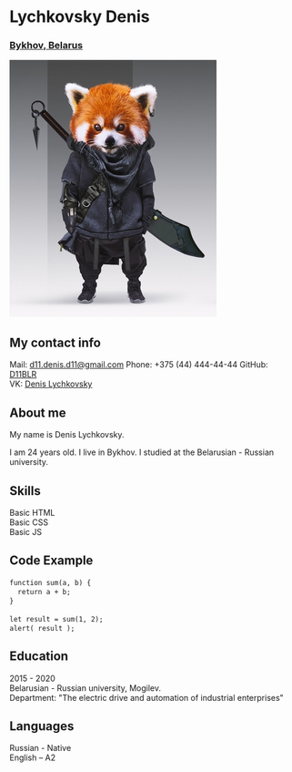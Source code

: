# Lychkovsky Denis

###   [Bykhov, Belarus ](https://www.google.by/maps/place/Быхов/@52.4304644,23.7800187,5.92z/data=!4m5!3m4!1s0x46d11ceab6cf03c9:0x190844a5f36c5073!8m2!3d53.5179514!4d30.2402859 "Look where it is")    

![Альтернативный текст](./assets/7utwir2xiv8.CYXTO.jpg)    

## My contact info


 Mail: d11.denis.d11@gmail.com
 Phone: +375 (44) 444-44-44
 GitHub: [D11BLR](https://github.com/D11BLR "don't push!")  
 VK: [Denis Lychkovsky](https://vk.com/denis_byhov "don't push!")   


## About me


My name is Denis Lychkovsky.  
  
I am 24 years old. I live in Bykhov. I studied at the Belarusian - Russian university.
 

## Skills


 Basic HTML  
 Basic CSS  
 Basic JS  

## Code Example

    function sum(a, b) {
      return a + b;
    }

    let result = sum(1, 2);
    alert( result );

## Education


2015 - 2020  
 Belarusian - Russian university, Mogilev.  
 Department: "The electric drive and automation of industrial enterprises"

## Languages


Russian - Native  
English – A2
